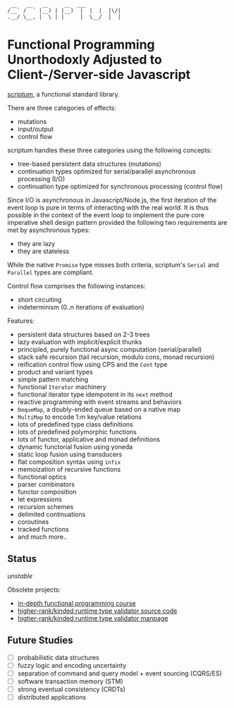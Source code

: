 ```
 __   __   __     __  ___            
/__` /  ` |__) | |__)  |  |  |  |\/| 
.__/ \__, |  \ | |     |  \__/  |  | 
```                                   


# Functional Programming Unorthodoxly Adjusted to Client-/Server-side Javascript

[scriptum](https://github.com/kongware/scriptum/blob/master/scriptum.js), a functional standard library.

There are three categories of effects:

* mutations
* input/output
* control flow

scriptum handles these three categories using the following concepts:

* tree-based persistent data structures (mutations)
* continuation types optimized for serial/parallel asynchronous processing (I/O)
* continuation type optimized for synchronous processing (control flow)

Since I/O is asynchronous in Javascript/Node.js, the first iteration of the event loop is pure in terms of interacting with the real world. It is thus possible in the context of the event loop to implement the pure core imperative shell design pattern provided the following two requirements are met by asynchronous types:

* they are lazy
* they are stateless

While the native `Promise` type misses both criteria, scriptum's `Serial` and `Parallel` types are compliant.

Control flow comprises the following instances:

* short circuiting
* indeterminism (0..n iterations of evaluation)

Features:

* persistent data structures based on 2-3 trees
* lazy evaluation with implicit/explicit thunks
* principled, purely functional async computation (serial/parallel)
* stack safe recursion (tail recursion, modulo cons, monad recursion)
* reification control flow using CPS and the `Cont` type
* product and variant types
* simple pattern matching
* functional `Iterator` machinery
* functional iterator type idempotent in its `next` method
* reactive programming with event streams and behaviors
* `DequeMap`, a doubly-ended queue based on a native map
* `MultiMap` to encode 1:m key/value relations
* lots of predefined type class definitions
* lots of predefined polymorphic functions
* lots of functor, applicative and monad definitions
* dynamic functorial fusion using yoneda
* static loop fusion using transducers
* flat composition syntax using `infix`
* memoization of recursive functions
* functional optics
* parser combinators
* functor composition
* let expressions
* recursion schemes
* delimited continuations
* coroutines
* tracked functions
* and much more..

## Status

_unstable_

Obsolete projects:

* [in-depth functional programming course](https://github.com/kongware/scriptum/blob/7172eb77cbd494938eb3ded6ab402ee81bd23555/course/ch-001.md)
* [higher-rank/kinded runtime type validator source code](https://github.com/kongware/scriptum/blob/master/src/validator.js)
* [higher-rank/kinded runtime type validator manpage](https://github.com/kongware/scriptum/blob/7172eb77cbd494938eb3ded6ab402ee81bd23555/validator.md)

## Future Studies

- [ ] probabilistic data structures
- [ ] fuzzy logic and encoding uncertainty
- [ ] separation of command and query model + event sourcing (CQRS/ES)
- [ ] software transaction memory (STM) 
- [ ] strong eventual consistency (CRDTs)
- [ ] distributed applications
